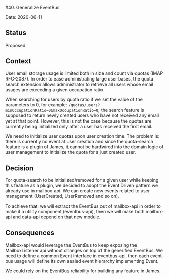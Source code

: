 #40. Generalize EventBus

Date: 2020-06-11

## Status

Proposed

## Context

User email storage usage is limited both in size and count via quotas (IMAP RFC-2087). In order to ease administrating large user bases, the quota search extension allows administrator
to retrieve all users whose email usages are exceeding a given occupation ratio.

When searching for users by quota ratio if we set the value of the parameters to 0, for example: `/quotas/users?minOccupationRatio=0&maxOccupationRatio=0`, the search feature is supposed to return newly created users
who have not received any email yet at that point. However, this is not the case because the quotas are currently being initialized only after
a user has received the first email.

We need to initialize user quotas upon user creation time. The problem is: there is currently no event at user creation 
and since the quota-search feature is a plugin of James, it cannot be hardwired into the domain logic of user management to initialize the quota for a just created user.

## Decision

For quota-search to be initialized/removed for a given user while keeping this feature as a plugin, we decided to adopt the Event Driven pattern we already use in mailbox-api. 
We can create new events related to user management (UserCreated, UserRemoved and so on).

To achieve that, we will extract the EventBus out of mailbox-api in order to make it a utility component (eventbus-api), then we will make both mailbox-api and data-api depend on that new module. 

## Consequences

Mailbox-api would leverage the EventBus to keep exposing the MailboxListener api without changes on top of the generified EventBus. 
We need to define a common Event interface in eventbus-api, then each event-bus usage will define its own sealed event hierarchy implementing Event. 

We could rely on the EventBus reliability for building any feature in James.